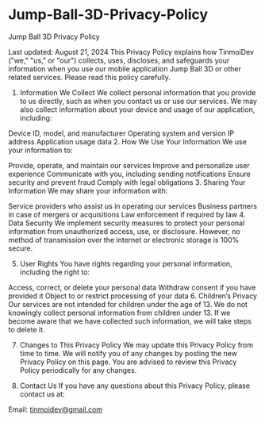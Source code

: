 # Jump-Ball-3D-Privacy-Policy
Jump Ball 3D Privacy Policy

Last updated: August 21, 2024
This Privacy Policy explains how TinmoiDev ("we," "us," or "our") collects, uses, discloses, and safeguards your information when you use our mobile application Jump Ball 3D or other related services. Please read this policy carefully.

1. Information We Collect
We collect personal information that you provide to us directly, such as when you contact us or use our services. We may also collect information about your device and usage of our application, including:

Device ID, model, and manufacturer
Operating system and version
IP address
Application usage data
2. How We Use Your Information
We use your information to:

Provide, operate, and maintain our services
Improve and personalize user experience
Communicate with you, including sending notifications
Ensure security and prevent fraud
Comply with legal obligations
3. Sharing Your Information
We may share your information with:

Service providers who assist us in operating our services
Business partners in case of mergers or acquisitions
Law enforcement if required by law
4. Data Security
We implement security measures to protect your personal information from unauthorized access, use, or disclosure. However, no method of transmission over the internet or electronic storage is 100% secure.

5. User Rights
You have rights regarding your personal information, including the right to:

Access, correct, or delete your personal data
Withdraw consent if you have provided it
Object to or restrict processing of your data
6. Children’s Privacy
Our services are not intended for children under the age of 13. We do not knowingly collect personal information from children under 13. If we become aware that we have collected such information, we will take steps to delete it.

7. Changes to This Privacy Policy
We may update this Privacy Policy from time to time. We will notify you of any changes by posting the new Privacy Policy on this page. You are advised to review this Privacy Policy periodically for any changes.

8. Contact Us
If you have any questions about this Privacy Policy, please contact us at:

Email: tinmoidev@gmail.com
